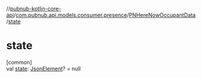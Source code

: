 //[pubnub-kotlin-core-api](../../../index.md)/[com.pubnub.api.models.consumer.presence](../index.md)/[PNHereNowOccupantData](index.md)/[state](state.md)

# state

[common]\
val [state](state.md): [JsonElement](../../com.pubnub.api/-json-element/index.md)? = null
